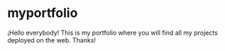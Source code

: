 # myportfolio
¡Hello everybody! This is my portfolio where you will find all my projects deployed on the web. Thanks!
